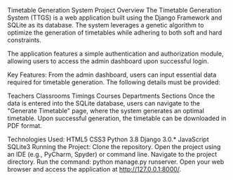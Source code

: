 Timetable Generation System
Project Overview
The Timetable Generation System (TTGS) is a web application built using the Django Framework and SQLite as its database. The system leverages a genetic algorithm to optimize the generation of timetables while adhering to both soft and hard constraints.

The application features a simple authentication and authorization module, allowing users to access the admin dashboard upon successful login.

Key Features:
From the admin dashboard, users can input essential data required for timetable generation. The following details must be provided:

Teachers
Classrooms
Timings
Courses
Departments
Sections
Once the data is entered into the SQLite database, users can navigate to the "Generate Timetable" page, where the system generates an optimal timetable. Upon successful generation, the timetable can be downloaded in PDF format.

Technologies Used:
HTML5
CSS3
Python 3.8
Django 3.0.*
JavaScript
SQLite3
Running the Project:
Clone the repository.
Open the project using an IDE (e.g., PyCharm, Spyder) or command line.
Navigate to the project directory.
Run the command: python manage.py runserver.
Open your web browser and access the application at http://127.0.0.1:8000/.
